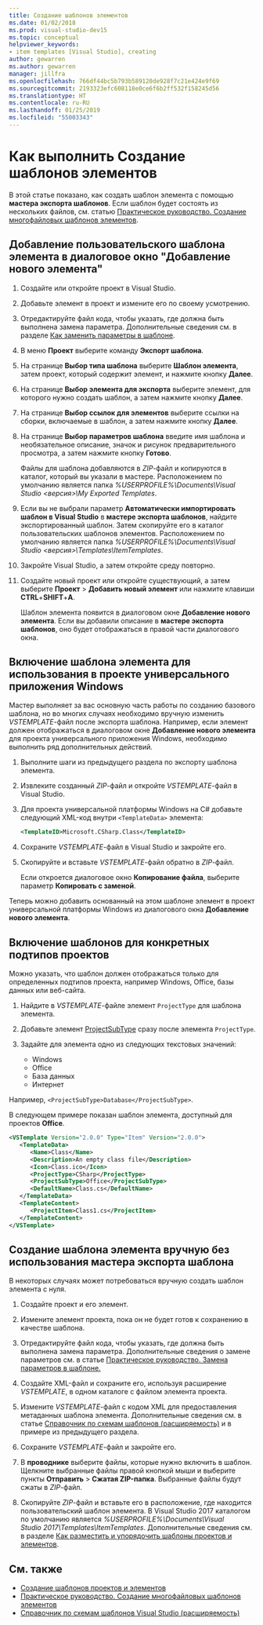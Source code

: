 ```yaml
---
title: Создание шаблонов элементов
ms.date: 01/02/2018
ms.prod: visual-studio-dev15
ms.topic: conceptual
helpviewer_keywords:
- item templates [Visual Studio], creating
author: gewarren
ms.author: gewarren
manager: jillfra
ms.openlocfilehash: 766df44bc5b793b589120de928f7c21e424e9f69
ms.sourcegitcommit: 2193323efc608118e0ce6f6b2ff532f158245d56
ms.translationtype: HT
ms.contentlocale: ru-RU
ms.lasthandoff: 01/25/2019
ms.locfileid: "55003343"
---
```

# <a name="how-to-create-item-templates"></a>Как выполнить Создание шаблонов элементов

В этой статье показано, как создать шаблон элемента с помощью **мастера экспорта шаблонов**. Если шаблон будет состоять из нескольких файлов, см. статью [Практическое руководство. Создание многофайловых шаблонов элементов](../ide/how-to-create-multi-file-item-templates.md).

## <a name="to-add-a-user-item-template-to-the-add-new-item-dialog-box"></a>Добавление пользовательского шаблона элемента в диалоговое окно "Добавление нового элемента"

1. Создайте или откройте проект в Visual Studio.

1. Добавьте элемент в проект и измените его по своему усмотрению.

1. Отредактируйте файл кода, чтобы указать, где должна быть выполнена замена параметра. Дополнительные сведения см. в разделе [Как заменить параметры в шаблоне](../ide/how-to-substitute-parameters-in-a-template.md).

1. В меню **Проект** выберите команду **Экспорт шаблона**.

1. На странице **Выбор типа шаблона** выберите **Шаблон элемента**, затем проект, который содержит элемент, и нажмите кнопку **Далее**.

1. На странице **Выбор элемента для экспорта** выберите элемент, для которого нужно создать шаблон, а затем нажмите кнопку **Далее**.

1. На странице **Выбор ссылок для элементов** выберите ссылки на сборки, включаемые в шаблон, а затем нажмите кнопку **Далее**.

1. На странице **Выбор параметров шаблона** введите имя шаблона и необязательное описание, значок и рисунок предварительного просмотра, а затем нажмите кнопку **Готово**.

    Файлы для шаблона добавляются в *ZIP*-файл и копируются в каталог, который вы указали в мастере. Расположением по умолчанию является папка *%USERPROFILE%\Documents\Visual Studio \<версия\>\My Exported Templates*.

1. Если вы не выбрали параметр **Автоматически импортировать шаблон в Visual Studio** в **мастере экспорта шаблонов**, найдите экспортированный шаблон. Затем скопируйте его в каталог пользовательских шаблонов элементов. Расположением по умолчанию является папка *%USERPROFILE%\Documents\Visual Studio \<версия\>\Templates\ItemTemplates*.

1. Закройте Visual Studio, а затем откройте среду повторно.

1. Создайте новый проект или откройте существующий, а затем выберите **Проект** > **Добавить новый элемент** или нажмите клавиши **CTRL**+**SHIFT**+**A**.

   Шаблон элемента появится в диалоговом окне **Добавление нового элемента**. Если вы добавили описание в **мастере экспорта шаблонов**, оно будет отображаться в правой части диалогового окна.

## <a name="to-enable-the-item-template-to-be-used-in-a-universal-windows-app-project"></a>Включение шаблона элемента для использования в проекте универсального приложения Windows

Мастер выполняет за вас основную часть работы по созданию базового шаблона, но во многих случаях необходимо вручную изменить *VSTEMPLATE*-файл после экспорта шаблона. Например, если элемент должен отображаться в диалоговом окне **Добавление нового элемента** для проекта универсального приложения Windows, необходимо выполнить ряд дополнительных действий.

1. Выполните шаги из предыдущего раздела по экспорту шаблона элемента.

1. Извлеките созданный *ZIP*-файл и откройте *VSTEMPLATE*-файл в Visual Studio.

1. Для проекта универсальной платформы Windows на C# добавьте следующий XML-код внутри `<TemplateData>` элемента:

   ```xml
   <TemplateID>Microsoft.CSharp.Class</TemplateID>
   ```

1. Сохраните *VSTEMPLATE*-файл в Visual Studio и закройте его.

1. Скопируйте и вставьте *VSTEMPLATE*-файл обратно в *ZIP*-файл.

     Если откроется диалоговое окно **Копирование файла**, выберите параметр **Копировать с заменой**.

Теперь можно добавить основанный на этом шаблоне элемент в проект универсальной платформы Windows из диалогового окна **Добавление нового элемента**.

## <a name="to-enable-templates-for-specific-project-subtypes"></a>Включение шаблонов для конкретных подтипов проектов

Можно указать, что шаблон должен отображаться только для определенных подтипов проекта, например Windows, Office, базы данных или веб-сайта.

1. Найдите в *VSTEMPLATE*-файле элемент `ProjectType` для шаблона элемента.

1. Добавьте элемент [ProjectSubType](../extensibility/projectsubtype-element-visual-studio-templates.md) сразу после элемента `ProjectType`.

1. Задайте для элемента одно из следующих текстовых значений:

    - Windows
    - Office
    - База данных
    - Интернет

Например, `<ProjectSubType>Database</ProjectSubType>`.

В следующем примере показан шаблон элемента, доступный для проектов **Office**.

```xml
<VSTemplate Version="2.0.0" Type="Item" Version="2.0.0">
   <TemplateData>
      <Name>Class</Name>
      <Description>An empty class file</Description>
      <Icon>Class.ico</Icon>
      <ProjectType>CSharp</ProjectType>
      <ProjectSubType>Office</ProjectSubType>
      <DefaultName>Class.cs</DefaultName>
   </TemplateData>
   <TemplateContent>
      <ProjectItem>Class1.cs</ProjectItem>
   </TemplateContent>
</VSTemplate>
```

## <a name="to-manually-create-an-item-template-without-using-the-export-template-wizard"></a>Создание шаблона элемента вручную без использования мастера экспорта шаблона

В некоторых случаях может потребоваться вручную создать шаблон элемента с нуля.

1. Создайте проект и его элемент.

1. Измените элемент проекта, пока он не будет готов к сохранению в качестве шаблона.

1. Отредактируйте файл кода, чтобы указать, где должна быть выполнена замена параметра. Дополнительные сведения о замене параметров см. в статье [Практическое руководство. Замена параметров в шаблоне.](../ide/how-to-substitute-parameters-in-a-template.md)

1. Создайте XML-файл и сохраните его, используя расширение *VSTEMPLATE*, в одном каталоге с файлом элемента проекта.

1. Измените *VSTEMPLATE*-файл с кодом XML для предоставления метаданных шаблона элемента. Дополнительные сведения см. в статье [Справочник по схемам шаблонов (расширяемость)](../extensibility/visual-studio-template-schema-reference.md) и в примере из предыдущего раздела.

1. Сохраните *VSTEMPLATE*-файл и закройте его.

1. В **проводнике** выберите файлы, которые нужно включить в шаблон. Щелкните выбранные файлы правой кнопкой мыши и выберите пункты **Отправить** > **Сжатая ZIP-папка**. Выбранные файлы будут сжаты в *ZIP*-файл.

1. Скопируйте *ZIP*-файл и вставьте его в расположение, где находится пользовательский шаблон элемента. В Visual Studio 2017 каталогом по умолчанию является *%USERPROFILE%\Documents\Visual Studio 2017\Templates\ItemTemplates*. Дополнительные сведения см. в разделе [Как разместить и упорядочить шаблоны проектов и элементов](../ide/how-to-locate-and-organize-project-and-item-templates.md).

## <a name="see-also"></a>См. также

- [Создание шаблонов проектов и элементов](../ide/creating-project-and-item-templates.md)
- [Практическое руководство. Создание многофайловых шаблонов элементов](../ide/how-to-create-multi-file-item-templates.md)
- [Справочник по схемам шаблонов Visual Studio (расширяемость)](../extensibility/visual-studio-template-schema-reference.md)
